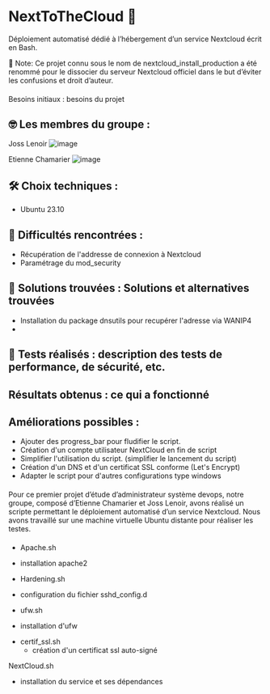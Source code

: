 # NextToTheCloud 🚀

Déploiement automatisé dédié à l’hébergement d’un service Nextcloud écrit en Bash.

📢 Note: Ce projet connu sous le nom de nextcloud_install_production a été renommé pour le dissocier du serveur Nextcloud officiel dans le but d’éviter les confusions et droit d’auteur.

####
Besoins initiaux : besoins du projet

## 🤓 Les membres du groupe : 
Joss Lenoir
  ![image](https://github.com/Glorfinger/NextCloud/assets/126485152/4a23416d-0581-4b6c-a3ad-19f43f9d8ec0)

Etienne Chamarier
  ![image](https://github.com/Glorfinger/NextCloud/assets/126485152/099bbcd6-c785-44a4-b0b5-00038944ef6b)


 ## 🛠 Choix techniques : 
* Ubuntu 23.10

## 🤬 Difficultés rencontrées : 
* Récupération de l'addresse de connexion à Nextcloud
* Paramétrage du mod_security

## 🤩 Solutions trouvées : Solutions et alternatives trouvées
* Installation du package dnsutils pour recupérer l'adresse via WANIP4
* 

## 🧪 Tests réalisés : description des tests de performance, de sécurité, etc.

## Résultats obtenus : ce qui a fonctionné

## Améliorations possibles : 
* Ajouter des progress_bar pour fludifier le script.
* Création d'un compte utilisateur NextCloud en fin de script
* Simplifier l'utilisation du script. (simplifier le lancement du script)
* Création d'un DNS et d'un certificat SSL conforme (Let's Encrypt)
* Adapter le script pour d'autres configurations type windows


####
Pour ce premier projet d’étude d’administrateur système devops, notre groupe, composé d’Etienne Chamarier et Joss Lenoir, avons réalisé un scripte permettant le déploiement automatisé d’un service Nextcloud. 
Nous avons travaillé sur une machine virtuelle Ubuntu distante pour réaliser les testes.
####

* Apache.sh
 - installation apache2

* Hardening.sh 
 - configuration du fichier sshd_config.d

* ufw.sh
 - installation d'ufw

* certif_ssl.sh
  - création d'un certificat ssl auto-signé

NextCloud.sh
 - installation du service et ses dépendances

